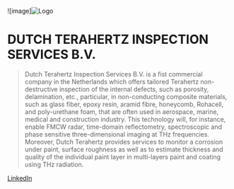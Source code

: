 ![image]![Logo](https://user-images.githubusercontent.com/113699308/190680211-c2a01f83-8c93-45d4-ba0e-765a62a7cb26.jpg)



# DUTCH TERAHERTZ INSPECTION SERVICES B.V.

> Dutch Terahertz Inspection Services B.V. is a fist commercial company in the Netherlands which offers tailored Terahertz non-destructive inspection of the internal defects, such as porosity, delamination, etc., particular, in non-conducting composite materials, such as glass fiber, epoxy resin, aramid fibre, honeycomb, Rohacell, and poly-urethane foam, that are often used in aerospace, marine, medical and construction industry. This technology will, for instance, enable FMCW radar, time-domain reflectometry, spectroscopic and phase sensitive three-dimensional imaging at THz frequencies. Moreover, Dutch Terahertz provides services to monitor a corrosion under paint, surface roughness as well as to estimate thickness and quality of the individual paint layer in multi-layers paint and coating using THz radiation.
>  


[LinkedIn](https://www.linkedin.com/in/alena-belitskaya-97488a109/)
